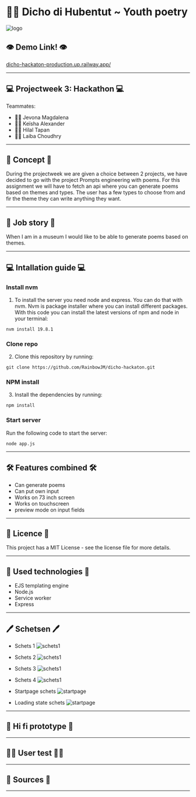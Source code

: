 # 👋🏼 Dicho di Hubentut ~ Youth poetry
![logo](https://github.com/RainbowJM/dicho-hackaton/blob/main/public/images/PW2%20-%20Hackaton%20trans.png)


## 👁️ Demo Link! 👁️
[dicho-hackaton-production.up.railway.app/](dicho-hackaton-production.up.railway.app/)

--- 

## 💻 Projectweek 3: Hackathon 💻
Teammates:
- 👩🏾 Jevona Magdalena 
- 👩🏾 Keïsha Alexander
- 👩🏻 Hilal Tapan 
- 👩🏽 Laiba Choudhry

---

## 📇 Concept 📇
During the projectweek we are given a choice between 2 projects, we have decided to go with the project Prompts engineering with poems. For this assignment we will have to fetch an api where you can generate poems based on themes and types. The user has a few types to choose from and fir the theme they can write anything they want.

---

## 📖 Job story 📖
When I am in a museum I would like to be able to generate poems based on themes.

---

## 💻 Intallation guide 💻
### Install nvm
1. To install the server you need node and express. You can do that with nvm. Nvm is package installer where you can install different packages. With this code you can install the latest versions of npm and node in your terminal:
```
nvm install 19.8.1
```

### Clone repo
2. Clone this repository by running:
```
git clone https://github.com/RainbowJM/dicho-hackaton.git
```

### NPM install
3. Install the dependencies by running:
```
npm install 
```

### Start server 
Run the following code to start the server: 
```
node app.js
```

---

## 🛠️ Features combined 🛠️ 
- Can generate poems
- Can put own input
- Works on 73 inch screen
- Works on touchscreen
- preview mode on input fields

---

## 📄 Licence 📄 
This project has a MIT License - see the license file for more details.

---

## 💾 Used technologies 💾
- EJS templating engine
- Node.js
- Service worker
- Express

---

## 🖊 Schetsen 🖊
* Schets 1
![schets1](https://github.com/RainbowJM/dicho-hackaton/blob/main/public/images/idee-0.png)

* Schets 2
![schets1](https://github.com/RainbowJM/dicho-hackaton/blob/main/public/images/idee-1.png)


* Schets 3
![schets1](https://github.com/RainbowJM/dicho-hackaton/blob/main/public/images/idee-2.png)


* Schets 4
![schets1](https://github.com/RainbowJM/dicho-hackaton/blob/main/public/images/idee-3.png)

* Startpage schets
![startpage](https://github.com/RainbowJM/dicho-hackaton/blob/main/public/images/startpage.png)

* Loading state schets
![startpage](https://github.com/RainbowJM/dicho-hackaton/blob/main/public/images/loading-state.png)

---

## 🔮 Hi fi prototype 🔮


---

## 👩🏼 User test 👩🏼


---

## 📁 Sources 📁


---
